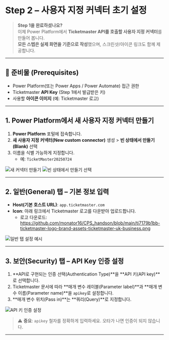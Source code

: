 

# Step 2 – 사용자 지정 커넥터 초기 설정

> **Step 1을 완료하셨나요?**  
> 이제 Power Platform에서 **Ticketmaster API를 호출할 사용자 지정 커넥터**를 만들어 봅니다.  
> **모든 스텝은 실제 화면을 기준으로 작성**했으며, 스크린샷/아이콘 링크도 함께 제공합니다.

---

## 🔧 준비물 (Prerequisites)

- Power Platform(또는 Power Apps / Power Automate) 접근 권한
- Ticketmaster **API Key** (Step 1에서 발급받은 키)
- 사용할 **아이콘 이미지** (예: Ticketmaster 로고)

---

## 1. Power Platform에서 새 사용자 지정 커넥터 만들기

1. **Power Platform** 포털에 접속합니다.  
2. **새 사용자 지정 커넥터(New custom connector)** 생성 > **빈 상태에서 만들기(Blank)** 선택  
3. 이름을 식별 가능하게 지정합니다.  
   - 예: `TicketMaster20250724`

![새 커넥터 만들기](https://github.com/user-attachments/assets/873057cc-f1ee-4101-a992-76984ef4e7d3)
![빈 상태에서 만들기 선택](https://github.com/user-attachments/assets/1d14efc6-a3ca-450e-8788-b1e138c6213a)




---

## 2. 일반(General) 탭 – 기본 정보 입력

- **Host(기본 호스트 URL)**: `app.ticketmaster.com`  
- **Icon**: 아래 링크에서 Ticketmaster 로고를 다운받아 업로드합니다.  
  - 로고 다운로드: https://github.com/monator16/CPS_handson/blob/main/ti7179b1bb-ticketmaster-logo-brand-assets-ticketmaster-uk-business.png

![일반 탭 설정 예시](https://github.com/user-attachments/assets/66c93e0e-0a5b-453a-a209-06e6dbb4adf4)


---

## 3. 보안(Security) 탭 – API Key 인증 설정

1. **API로 구현되는 인증 선택(Authentication Type)**을 **API 키(API key)**로 선택합니다.  
2. Ticketmaster 문서에 따라 **매개 변수 레이블(Parameter label)**과 **매개 변수 이름(Parameter name)**을 `apikey`로 설정합니다.  
3. **매개 변수 위치(Pass in)**는  **쿼리(Query)**로 지정합니다.


![API 키 인증 설정](https://github.com/user-attachments/assets/67616b9d-b223-46ca-9503-761230ddefc3)



> ⚠️ **중요**: `apikey` 철자를 정확하게 입력하세요. 오타가 나면 인증이 되지 않습니다.

---



